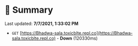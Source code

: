 # 📖 Summary
Last updated: **7/7/2021, 1:33:02 PM**

- `GET` [https://Bhadwa-sala.toxicblte.repl.co](https://Bhadwa-sala.toxicblte.repl.co) - **Down** (120330ms)
